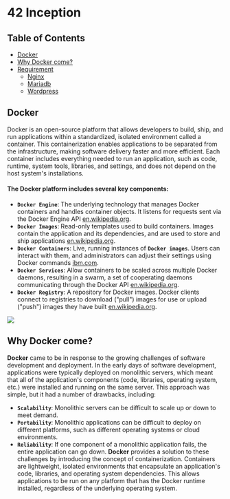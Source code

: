 # 42 Inception
## Table of Contents

 - [Docker](#docker)
 - [Why Docker come?](#)
 - [Requirement](#)
    - [Nginx](#)
    - [Mariadb](#)
    - [Wordpress](#)

## Docker
Docker is an open-source platform that allows developers to build, ship, and run applications within a standardized, isolated environment called a container. This containerization enables applications to be separated from the infrastructure, making software delivery faster and more efficient. Each container includes everything needed to run an application, such as code, runtime, system tools, libraries, and settings, and does not depend on the host system's installations.

#### The Docker platform includes several key components:
- **`Docker Engine`**: The underlying technology that manages Docker containers and handles container objects. It listens for requests sent via the Docker Engine API [en.wikipedia.org](https://en.wikipedia.org/wiki/Docker_(software)).
- **`Docker Images`**: Read-only templates used to build containers. Images contain the application and its dependencies, and are used to store and ship applications [en.wikipedia.org](https://en.wikipedia.org/wiki/Docker_(software)).
- **`Docker Containers`**: Live, running instances of **`Docker images`**. Users can interact with them, and administrators can adjust their settings using Docker commands [ibm.com](https://www.ibm.com/topics/docker).
- **`Docker Services`**: Allow containers to be scaled across multiple Docker daemons, resulting in a swarm, a set of cooperating daemons communicating through the Docker API [en.wikipedia.org](https://en.wikipedia.org/wiki/Docker_(software)).
- **`Docker Registry`**: A repository for Docker images. Docker clients connect to registries to download ("pull") images for use or upload ("push") images they have built [en.wikipedia.org](https://en.wikipedia.org/wiki/Docker_(software)).


<img src="https://dl.dropbox.com/scl/fi/ksye3kvwn5dtthtkb65ig/DockerArch.png?rlkey=2o6gmlsh8mjczvdlzb14u7wy2&dl=0"></img>

## Why Docker come?

**Docker** came to be in response to the growing challenges of software development and deployment. In the early days of software development, applications were typically deployed on monolithic servers, which meant that all of the application's components (code, libraries, operating system, etc.) were installed and running on the same server. This approach was simple, but it had a number of drawbacks, including:

- **`Scalability`**: Monolithic servers can be difficult to scale up or down to meet demand.
- **`Portability`**: Monolithic applications can be difficult to deploy on different platforms, such as different operating systems or cloud environments.
- **`Reliability`**: If one component of a monolithic application fails, the entire application can go down.
**Docker** provides a solution to these challenges by introducing the concept of containerization. Containers are lightweight, isolated environments that encapsulate an application's code, libraries, and operating system dependencies. This allows applications to be run on any platform that has the Docker runtime installed, regardless of the underlying operating system.

